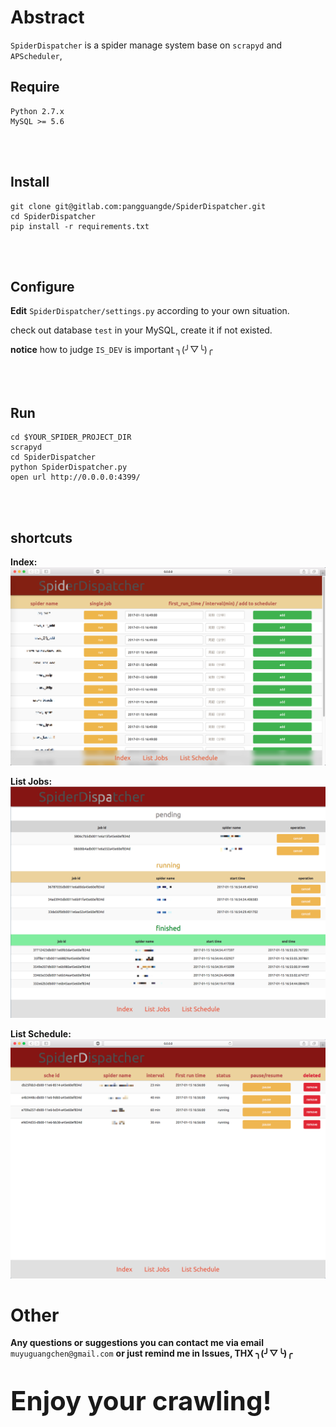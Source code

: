 Abstract
===
`SpiderDispatcher` is a spider manage system base on `scrapyd` and `APScheduler`, 

Require
---

```
Python 2.7.x
MySQL >= 5.6
```
<br></br>

Install
---

```
git clone git@gitlab.com:pangguangde/SpiderDispatcher.git
cd SpiderDispatcher
pip install -r requirements.txt
```
<br></br>

Configure
---
**Edit** `SpiderDispatcher/settings.py` according to your own situation.

check out database `test` in your MySQL, create it if not existed.

**notice** how to judge `IS_DEV` is important  ╮(╯▽╰)╭
<br></br><br></br>

Run
---

```
cd $YOUR_SPIDER_PROJECT_DIR
scrapyd
cd SpiderDispatcher
python SpiderDispatcher.py
open url http://0.0.0.0:4399/
```
<br></br>

shortcuts
---
**Index:**
![](shortcuts/index.png)

**List Jobs:**
![](shortcuts/job_list.png)

**List Schedule:**
![](shortcuts/list_schedule.png)

Other
=====
**Any questions or suggestions you can contact me via email** `muyuguangchen@gmail.com` **or just remind me in Issues, 
THX ╮(╯▽╰)╭**

<p style="font-size: 3em"><b>Enjoy your crawling!</b></p>


<br></br>

